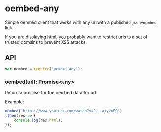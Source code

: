 # oembed-any
Simple oembed client that works with any url with a published `json+oembed` link.

If you are displaying html, you probably want to restrict urls to a set of trusted domains to prevent XSS attacks.

## API

```javascript
var oembed = require('oembed-any');
```

### oembed(url): Promise\<any\>

Return a promise for the oembed data for url.

Example:
```javascript
oembed('https://www.youtube.com/watch?v=J---aiyznGQ')
.then(res => {
    console.log(res.html);
});
```
